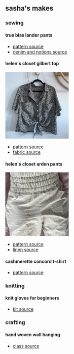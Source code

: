 ## sasha's makes

### sewing

#### true bias lander pants

- [pattern source](https://truebias.com/products/lander-pant-short-1)
- [denim and notions source](https://www.blackbirdfabrics.com/)

#### helen's closet gilbert top 

<img src="./images/sewing/helens-closet-gilbert-1.JPG" alt="a helen's closet gilbert top in view a made in a black and white floral viscose" width="200" />

- [pattern source](https://helensclosetpatterns.com/product/gilbert-top/)
- [fabric source](https://www.blackbirdfabrics.com/)

#### helen's closet arden pants

<img src="./images/sewing/helens-closet-arden-1.JPG" alt="a pair of helen's closet arden pants with custom waistband in a natural linen" width="200" />

- [pattern source](https://helensclosetpatterns.com/product/arden-pants/)
- [linen source](https://my.modafabrics.com/shop/itemDetail.do?item-id=356513)

#### cashmerette concord t-shirt

- [pattern source](https://www.cashmerette.com/products/concord-tshirt-pdf-pattern)

### knitting

#### knit gloves for beginners

- [kit source](https://www.etsy.com/listing/1080219478/knitting-starter-kit-fingerless-mitts)


### crafting

#### hand woven wall hanging

- [class source](https://loopoftheloom.com/)

